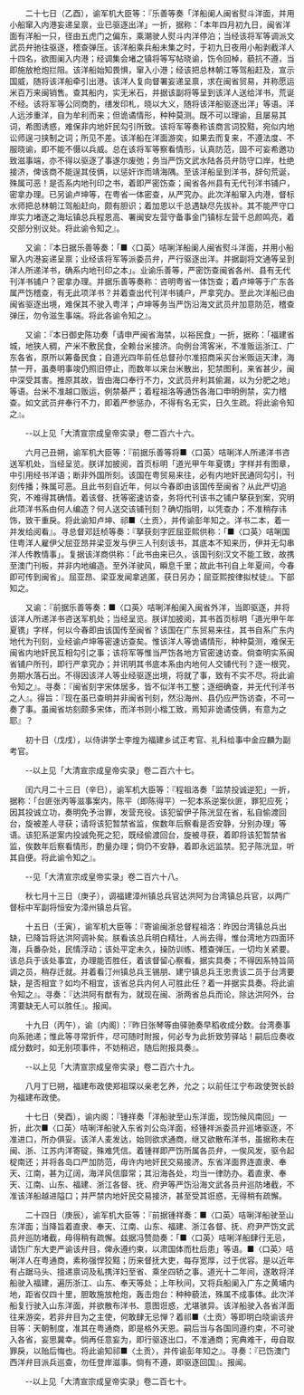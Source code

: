 <!-- { "loadSidebar": true } -->
　　二十七日（乙酉），谕军机大臣等：『乐善等奏「洋船阑人闽省熨斗洋面，并用小船窜入内港妄递呈禀，业已驱逐出洋」一折，据称：「本年四月初九日，闽省洋面有洋船一只，径由五虎门之偏东，乘潮驶人熨斗内洋停泊；当经该将军等调派文武员弁驰往驱逐，稽查弹压。该洋船乘兵船未集之时，于初九日夜用小船剥截洋人十四名，欲图阑入内港；经调集会堵之镇将等写帖晓谕，饬令回棹，藐抗不遵，当即施放枪炮拦阻。该洋船始知畏惧，窜入小港；经该把总林朝江等驾船赶及，宣示国威，随将该洋船牵引出港。该洋人复向督署妄递呈禀，求在闽省贸易，并称愿运米百万来闽销售。查其船内，实无米石，并据该副将等呈到该洋人送给洋书，荒诞不经。该将军等公同商酌，缮发印札，晓以大义，随将该洋船驱逐出洋」等语。洋人远涉重洋，自为牟利而来；但诡谲情形，种种莫测。既不可以理谕，且屡易其词，希图诱惑，难保非内地奸民勾引所致。该将军等奏称该商言词狡黠，宛似内地讼师逞刁挟制之词；所见不差。该洋船在洋面游奕，如果去而复来，不遵法度、不服晓谕，即不能不慑以兵威。总在该将军等察看情形，认真防范，固不可妄希邀功致滋事端，亦不得以驱逐了事遂尔废弛；务当严饬文武水陆各员弁防守口岸，杜绝接济，俾该商不能逞其伎俩，以惩奸诈而靖海隅。至该洋船呈到洋书，辞句荒诞，殊属可恶！是否系内地刊印之书，着即严密饬查；闽省各州县有无代刊洋书铺户，密拿办理。已另谕卢坤等，在粤省一体密查，从严究办。此次洋船窜入内港，督标水师把总林朝江驾船赶向，颇有胆识；着加恩以千总遇缺尽先拔补。其不能严守口岸实力堵逐之海坛镇总兵程恩高、署闽安左营守备事金门镇标左营千总颜鸣亮，着交部分别议处。将此谕令知之』。

　　又谕：『本日据乐善等奏：「■〈口英〉咭唎洋船阑人闽省熨斗洋面，并用小船窜入内港妄递呈禀；业经该将军等派委员弁，严行驱逐出洋。并据副将文通等呈到洋人所递洋书，确系内地刊印之本」。业谕乐善等，严密饬查闽省各州、县有无代刊洋书铺户？密拿办理。并据乐善等奏称：咨明粤省一体饬查；着卢坤等于广东各属严饬稽查，有无此项洋书？并着查出代刊洋书铺户，严拿究办。至此次洋船已由闽省驱逐出境，难保其不驶入粤洋；卢坤等务当严饬沿海文武员弁加意防范，稽查弹压，勿令滋生事端。将此各谕令知之』。

　　又谕：『本日御史陈功奏「请申严闽省海禁，以裕民食」一折，据称：「福建省城，地狭人稠，产米不敷民食，全赖台米接济。向例台湾客米，不准贩运浙江、广东各省，原所以筹备民食；自道光四年前任总督孙尔准招商采买台米贩运天津，海禁一开，虽奏明事竣仍照旧停止，而数年以来台米散出，犯禁图利，来省甚少，闽中深受其害。推原其故，皆由海口奉行不力，文武员弁利其偷漏，以为分肥之地」等语。台米不准越口贩运，例禁綦严；着程祖洛等通饬各海口申明例禁，实力稽查。如文武员弁奉行不力，即着严参惩办，不得有名无实，日久生疏。将此谕令知之』。 

　　--以上见「大清宣宗成皇帝实录」卷二百六十六。

　　六月己丑朔，谕军机大臣等：『前据乐善等将■〈口英〉咭唎洋人所递洋书咨送军机处，当经呈览。朕详加披阅，首页标明「道光甲午年夏镌」字样并有图章，中引用经书洋语；断非外国所刻。该国在粤贸易来往，必有内地奸民通同勾引，刊刻传播；殊属可恶。且此书刻自近年，何以今春即由该国传至闽省？从此严切追究，不难得其确情。着该督、抚等密速访查，务将代刊该书之铺户拏获到案，究明此项洋书系由何人编造？何人送交该铺刊刻？确切指明，以凭查办；不准稍存讳饰，致干重戾。将此谕知卢坤、祁■〈土贡〉，并传谕彭年知之。洋书二本，着一并发给阅看』。寻总督邓廷桢等奏：『拏获刻字匠屈亚熙供称：「■〈口英〉咭唎国住粤洋人雇伊父屈亚昂并梁亚发与伊三人刊刻该书，其底本不知来历，伊并无勾串洋人传教情事」。复据该洋商供称：「此书由来已久，该国刊刻汉文不能工致，故携至澳门刊板，并非内地编造。至外洋驶风，瞬息千里；故此书刊自上年夏间，今春即可传到闽省」。屈亚昂、梁亚发闻拿逃匿，获日另办；屈亚熙按律拟杖徒』。下部知之。

　　又谕：『前据乐善等奏：■〈口英〉咭唎洋船阑入闽省外洋，当即驱逐，并将该洋人所递洋书咨送军机处；当经呈览。朕详加披阅，其书首页标明「道光甲午年夏镌」字样，何以今春即由该国传至闽省？该国在广东贸易来往，其书自系广东内地代为刊刻，业经谕卢坤等密速访查矣。惟该洋人等诡谲情形，种种莫测，难保无闽省内地奸民互相勾引之事；该将军等惟当严饬各地方官密速访查。倘查明实系闽省铺户所刊，即行严拿究办；并讯明其书底本系由内地何人交铺代刊？逐一根究，务期水落石出。不得因该洋人等业经驱逐出境，将就了事，致有不实不尽。将此谕令知之』。寻奏：『闽省刻字宋体居多，皆不似洋书工整；逐细确查，并无代刊洋书之人』。得旨：『现在虽已查明并非闽省刊刻，然沿海州、县仍应严饬访查，不可一奏了事。虽闽省坊刻颇多宋体，而洋书则小楷工致，焉知非诡谲伎俩，有意为之耶』？

　　初十日（戊戌），以侍讲学士李煌为福建乡试正考官、礼科给事中金应麟为副考官。

　　--以上见「大清宣宗成皇帝实录」卷二百六十七。

　　闰六月二十三日（辛巳），谕军机大臣等：『程祖洛奏「监禁投诚逆犯」一折，据称：「台匪张丙等滋事案内，陈平（即陈得平）一犯本系逆案伙匪，罪犯应死；因其投诚立功，奏明免予治罪，发营充役。该犯留伊子陈洸显在省，私自偷渡回台，旋被差人寻获；请将该犯暂禁省监，俟数年后察看是否安静，分别办理」等语。该犯系逆案内投诚免死之犯，既经偷渡回台，旋被寻获，着即将该犯暂禁省监，俟数年后察看情形，酌量办理；倘仍不安静，着即永远监禁。犯子陈洸显，听其自便。将此谕令知之』。

　　--见「大清宣宗成皇帝实录」卷二百六十八。

　　秋七月十三日（庚子），调福建漳州镇总兵官达洪阿为台湾镇总兵官，以两广督标中军副将恒安为漳州镇总兵官。

　　十五日（壬寅），谕军机大臣等：『寄谕闽浙总督程祖洛：昨因台湾镇总兵出缺，已降旨将达洪阿调补矣。朕看该总兵明白精壮，人尚去得，惟台湾地方四面环海，兵番杂处，民情浮动；该处平定未久，操防训练、稽查弹压，一切均关紧要。该总兵于该处事宜，办理能否胜任，着该督留心察看，据实具奏；不得因系特旨简调之员，稍存迁就。并着看汀州镇总兵王锡朋、建宁镇总兵王忠贵该二员于台湾要缺，是否相宜？如均不相宜，该省总兵内何人可胜此任？着一并据实具奏。将此谕令知之』。寻奏：『达洪阿有猷有为，就现在闽、浙两省总兵而论，除达洪阿外，台湾要缺无人可以胜任』。报闻。

　　十九日（丙午），谕〔内阁〕：『昨日张琴等由驿驰奏早稻收成分数。台湾奏事向系驰递；惟此等寻常折件，尽可随时附报，何必专为此折致劳驿站！嗣后应奏收成分数时，如无别项事件，不妨稍迟，随后附报具奏』。

　　--以上见「大清宣宗成皇帝实录」卷二百六十九。

　　八月丁巳朔，福建布政使郑祖琛以亲老乞养，允之；以前任江宁布政使贺长龄为福建布政使。

　　十七日（癸酉），谕内阁：『锺祥奏「洋船驶至山东洋面，现饬候风南回」一折，此次■〈口英〉咭唎洋船驶入东省刘公岛洋面，经锺祥派委员弁巡堵驱逐，不准进口，所办俱妥。该洋人麦发达，始则欲求通商，继又欲散布洋书，虽据称未在闽、浙、江苏内洋寄碇，殊难凭信。着锺祥即严饬所属各员弁，一俟风发，驱令起椗南还；并将各岛口严加防范，毋许内地奸民交易接济。东省洋面界连直隶、奉天、江南，甚为辽阔，海洋风信靡常；其沿海各处，均当一律防办。着直隶、奉天、江南、山东、福建、浙江各督、抚、府尹等严饬沿海文武各员弁巡防堵截，不准该洋船越进隘口；并严禁内地奸民交易接济，甚至受其诳惑，无得稍有疏懈。

　　二十四日（庚辰），谕军机大臣等：『前据锺祥奏：■〈口英〉咭唎洋船驶至山东洋面；当降旨着直隶、奉天、江南、山东、福建、浙江各督、抚、府尹严饬文武员弁巡防堵截，毋得稍有疏懈。兹据冯赞勋奏：「■〈口英〉咭唎洋船肆行无忌，请饬广东大吏严谕该弁目，俾永遵约束，以肃国体而杜后患」等语。■〈口英〉咭唎洋人在粤通商，素称强悍狡黠；历来督抚大吏，每存宽厚，过于优容。是以近年有占踞马头、擅递禀词及私携洋妇至省、乘坐四轿之事。道光十二年间，遂敢将洋船驶入福建，遍历浙江、山东、奉天等处；上年秋间，又将兵船阑入广东之黄埔内地，距省仅四十里，胆敢施放枪炮，轰击炮台：种种藐法，殊属不成事体。此次洋船复行驶入山东洋面，并欲散布洋书、意图诳惑，尤堪骇异。该洋船驶入各省洋面往来游奕，若非弁目为之主使，何敢肆无忌惮？着祁■〈土贡〉等即明白晓谕该弁目等：天朝制度，准其在粤通商，即是格外天恩。嗣后当与各国同遵约束，不可驶入各省，妄思冀幸。倘再任意妄为，即行驱逐出口，不准通商；宪典难干，毋自取罪戾，以贻后悔也。将此谕知祁■〈土贡〉，并传谕彭年知之』。寻奏：『已饬澳门西洋弁目派兵巡查，勿任登岸滋事。倘有不遵，即驱逐回国』。报闻。

　　--以上见「大清宣宗成皇帝实录」卷二百七十。

